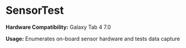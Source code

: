 # SensorTest
**Hardware Compatibility:**
Galaxy Tab 4 7.0

**Usage:**
Enumerates on-board sensor hardware and tests data capture
